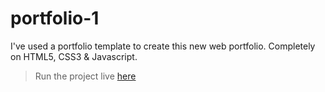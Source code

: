 # portfolio-1
I've used a portfolio template to create this new web portfolio. Completely on HTML5, CSS3 &amp; Javascript.

> Run the project live [here](https://nitin-portfolio-new.netlify.app/)
